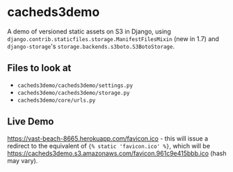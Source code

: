 # cacheds3demo

A demo of versioned static assets on S3 in Django, using `django.contrib.staticfiles.storage.ManifestFilesMixin` (new in 1.7) and `django-storage`'s `storage.backends.s3boto.S3BotoStorage`.

## Files to look at

* `cacheds3demo/cacheds3demo/settings.py`
* `cacheds3demo/cacheds3demo/storage.py`
* `cacheds3demo/core/urls.py`

## Live Demo

https://vast-beach-8665.herokuapp.com/favicon.ico - this will issue a redirect to the equivalent of `{% static 'favicon.ico' %}`, which will be https://cacheds3demo.s3.amazonaws.com/favicon.961c9e415bbb.ico (hash may vary).
